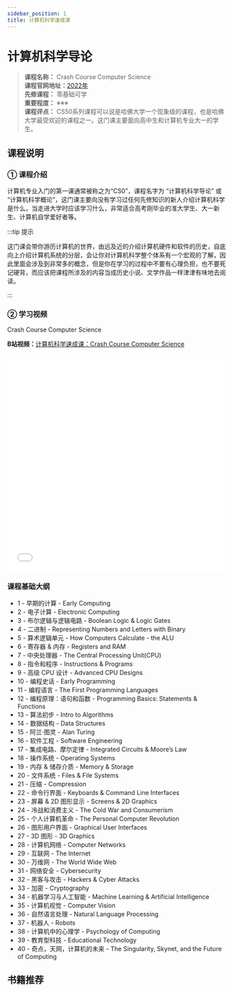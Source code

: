 ```yaml
---
sidebar_position: 1
title: 计算机科学速成课
---
```


# 计算机科学导论 



>**课程名称：** Crash Course Computer Science  
**课程官网地址：**[2022年](https://cs50.harvard.edu/x/2022/)  
**先修课程：** 零基础可学  
**重要程度：** ※※※   
**课程评点：** CS50系列课程可以说是哈佛大学一个现象级的课程，也是哈佛大学最受欢迎的课程之一。这门课主要面向高中生和计算机专业大一的学生。   

## 课程说明
### ① 课程介绍
计算机专业入门的第一课通常被称之为“CS0”，课程名字为 <H color="#25c2a0">“计算机科学导论”</H> 或 <H color="#25c2a0">“计算机科学概论”</H>，这门课主要向没有学习过任何先修知识的新人介绍计算机科学是什么，当走进大学时应该学习什么，非常适合高考刚毕业的准大学生、大一新生、计算机自学爱好者等。

:::tip 提示

这门课会带你游历计算机的世界，由远及近的介绍计算机硬件和软件的历史，自底向上介绍计算机系统的分层，会让你对计算机科学整个体系有一个宏观的了解，因此里面会涉及到非常多的概念，但是你在学习的过程中不要有心理负担，也不要死记硬背，而应该把课程所涉及的内容当成历史小说、文学作品一样津津有味地去阅读。

:::


### ② 学习视频

Crash Course Computer Science

**B站视频：**[计算机科学速成课：Crash Course Computer Science](https://www.bilibili.com/video/BV1EW411u7th)

<iframe src="//player.bilibili.com/player.html?aid=21376839&bvid=BV1EW411u7th&cid=35533224&page=2" scrolling="no" frameborder="no" framespacing="0" allowfullscreen="true"  width="100%" height="500"> </iframe>

### 课程基础大纲

* 1 - 早期的计算 - Early Computing
* 2 - 电子计算 - Electronic Computing
* 3 - 布尔逻辑与逻辑电路 - Boolean Logic & Logic Gates
* 4 - 二进制 - Representing Numbers and Letters with Binary
* 5 - 算术逻辑单元 - How Computers Calculate - the ALU
* 6 - 寄存器 & 内存 - Registers and RAM
* 7 - 中央处理器 - The Central Processing Unit(CPU)
* 8 - 指令和程序 - Instructions & Programs
* 9 - 高级 CPU 设计 - Advanced CPU Designs
* 10 - 编程史话 - Early Programming
* 11 - 编程语言 - The First Programming Languages
* 12 - 编程原理：语句和函数 - Programming Basics: Statements & Functions
* 13 - 算法初步 - Intro to Algorithms
* 14 - 数据结构 - Data Structures
* 15 - 阿兰·图灵 - Alan Turing
* 16 - 软件工程 - Software Engineering
* 17 - 集成电路、摩尔定律 - Integrated Circuits & Moore’s Law
* 18 - 操作系统 - Operating Systems
* 19 - 内存 & 储存介质 - Memory & Storage
* 20 - 文件系统 - Files & File Systems
* 21 - 压缩 - Compression
* 22 - 命令行界面 - Keyboards & Command Line Interfaces
* 23 - 屏幕 & 2D 图形显示 - Screens & 2D Graphics
* 24 - 冷战和消费主义 - The Cold War and Consumerism
* 25 - 个人计算机革命 - The Personal Computer Revolution
* 26 - 图形用户界面 - Graphical User Interfaces
* 27 - 3D 图形 - 3D Graphics
* 28 - 计算机网络 - Computer Networks
* 29 - 互联网 - The Internet
* 30 - 万维网 - The World Wide Web
* 31 - 网络安全 - Cybersecurity
* 32 - 黑客与攻击 - Hackers & Cyber Attacks
* 33 - 加密 - Cryptography
* 34 - 机器学习与人工智能 - Machine Learning & Artificial Intelligence
* 35 - 计算机视觉 - Computer Vision
* 36 - 自然语言处理 - Natural Language Processing
* 37 - 机器人 - Robots
* 38 - 计算机中的心理学 - Psychology of Computing
* 39 - 教育型科技 - Educational Technology
* 40 - 奇点，天网，计算机的未来 - The Singularity, Skynet, and the Future of Computing

## 书籍推荐

<Book img="https://hackweek-1251009918.cos.ap-shanghai.myqcloud.com/hackway/cs/s27331702.jpeg" url="https://item.jd.com/13467838.html" title="编码：隐匿在计算机软硬件背后的语言"></Book>



<Comment></Comment>



